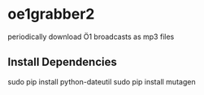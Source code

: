 # oe1grabber2
periodically download Ö1 broadcasts as mp3 files   

## Install Dependencies

sudo pip install python-dateutil
sudo pip install mutagen


